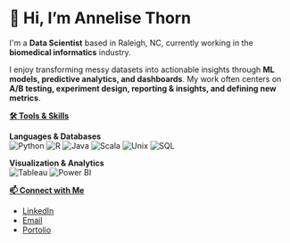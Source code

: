 # 👋 Hi, I’m Annelise Thorn  

I'm a **Data Scientist** based in Raleigh, NC, currently working in the **biomedical informatics** industry.  

I enjoy transforming messy datasets into actionable insights through **ML models, predictive analytics, and dashboards**. My work often centers on **A/B testing, experiment design, reporting & insights, and defining new metrics**.  

<ins>**🛠️ Tools & Skills**</ins>

**Languages & Databases**  
![Python](https://img.shields.io/badge/Python-3776AB?logo=python&logoColor=white&style=flat)
![R](https://img.shields.io/badge/R-276DC3?logo=r&logoColor=white&style=flat)
![Java](https://img.shields.io/badge/Java-007396?logo=openjdk&logoColor=white&style=flat)
![Scala](https://img.shields.io/badge/Scala-DC322F?logo=scala&logoColor=white&style=flat)
![Unix](https://img.shields.io/badge/Unix-000000?logo=gnubash&logoColor=white&style=flat)
![SQL](https://img.shields.io/badge/SQL-4479A1?logo=mysql&logoColor=white&style=flat)

**Visualization & Analytics**  
![Tableau](https://img.shields.io/badge/Tableau-E97627?logo=tableau&logoColor=white&style=flat)
![Power BI](https://img.shields.io/badge/Power%20BI-F2C811?logo=powerbi&logoColor=black&style=flat)

<ins>**📫 Connect with Me**</ins>  
- [LinkedIn](https://www.linkedin.com/in/annelisethorn/)
- [Email](mailto:anneliset47@gmail.com)
- [Portolio](annelisethorn.com)
